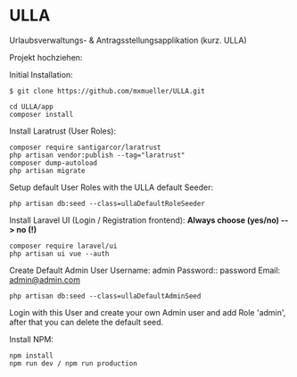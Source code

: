 # ULLA
Urlaubsverwaltungs- &amp; Antragsstellungsapplikation (kurz. ULLA)

Projekt hochziehen:

Initial Installation:
```
$ git clone https://github.com/mxmueller/ULLA.git 
```
```
cd ULLA/app
composer install
```

Install Laratrust (User Roles):
```
composer require santigarcor/laratrust
php artisan vendor:publish --tag="laratrust"
composer dump-autoload
php artisan migrate
```

Setup default User Roles with the ULLA default Seeder:
```
php artisan db:seed --class=ullaDefaultRoleSeeder
```

Install Laravel UI (Login / Registration frontend):
**Always choose (yes/no) --> no (!)**
```
composer require laravel/ui
php artisan ui vue --auth
```

Create Default Admin User
Username: admin
Password:: password
Email: admin@admin.com
```
php artisan db:seed --class=ullaDefaultAdminSeed
```
Login with this User and create your own Admin user and add Role 'admin',
after that you can delete the default seed.


Install NPM:
```
npm install
npm run dev / npm run production
```
